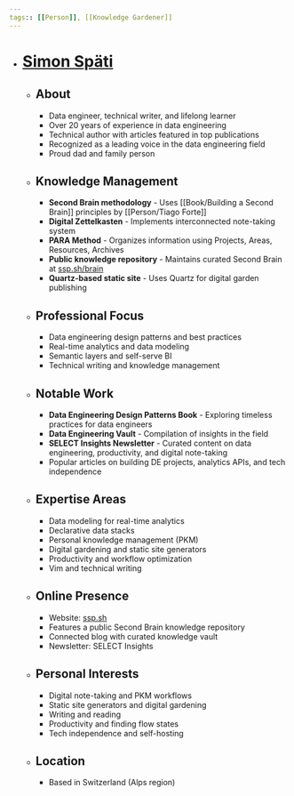 ```yaml
---
tags:: [[Person]], [[Knowledge Gardener]]
---
```


- # [Simon Späti](https://www.ssp.sh/)
	- ## About
		- Data engineer, technical writer, and lifelong learner
		- Over 20 years of experience in data engineering
		- Technical author with articles featured in top publications
		- Recognized as a leading voice in the data engineering field
		- Proud dad and family person
	- ## Knowledge Management
		- **Second Brain methodology** - Uses [[Book/Building a Second Brain]] principles by [[Person/Tiago Forte]]
		- **Digital Zettelkasten** - Implements interconnected note-taking system
		- **PARA Method** - Organizes information using Projects, Areas, Resources, Archives
		- **Public knowledge repository** - Maintains curated Second Brain at [ssp.sh/brain](https://www.ssp.sh/brain/)
		- **Quartz-based static site** - Uses Quartz for digital garden publishing
	- ## Professional Focus
		- Data engineering design patterns and best practices
		- Real-time analytics and data modeling
		- Semantic layers and self-serve BI
		- Technical writing and knowledge management
	- ## Notable Work
		- **Data Engineering Design Patterns Book** - Exploring timeless practices for data engineers
		- **Data Engineering Vault** - Compilation of insights in the field
		- **SELECT Insights Newsletter** - Curated content on data engineering, productivity, and digital note-taking
		- Popular articles on building DE projects, analytics APIs, and tech independence
	- ## Expertise Areas
		- Data modeling for real-time analytics
		- Declarative data stacks
		- Personal knowledge management (PKM)
		- Digital gardening and static site generators
		- Productivity and workflow optimization
		- Vim and technical writing
	- ## Online Presence
		- Website: [ssp.sh](https://www.ssp.sh/)
		- Features a public Second Brain knowledge repository
		- Connected blog with curated knowledge vault
		- Newsletter: SELECT Insights
	- ## Personal Interests
		- Digital note-taking and PKM workflows
		- Static site generators and digital gardening
		- Writing and reading
		- Productivity and finding flow states
		- Tech independence and self-hosting
	- ## Location
		- Based in Switzerland (Alps region)
